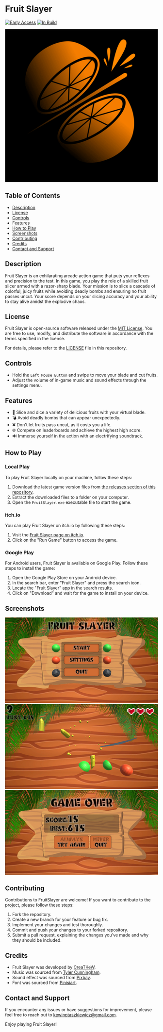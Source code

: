# Fruit Slayer

[![Early Access](https://img.shields.io/badge/Early%20Access-Yes-brightgreen)](#)
[![In Build](https://img.shields.io/badge/In%20Build-Yes-yellow)](#)

![Fruit Slayer Logo](https://github.com/CreaTKeW/FruitSlayer/blob/main/images/101.png?raw=true)

## Table of Contents
- [Description](#description)
- [License](#license)
- [Controls](#controls)
- [Features](#features)
- [How to Play](#how-to-play)
- [Screenshots](#screenshots)
- [Contributing](#contributing)
- [Credits](#credits)
- [Contact and Support](#contact-and-support)

## Description

Fruit Slayer is an exhilarating arcade action game that puts your reflexes and precision to the test. In this game, you play the role of a skilled fruit slicer armed with a razor-sharp blade. Your mission is to slice a cascade of colorful, juicy fruits while avoiding deadly bombs and ensuring no fruit passes uncut. Your score depends on your slicing accuracy and your ability to stay alive amidst the explosive chaos.

## License

Fruit Slayer is open-source software released under the [MIT License](https://github.com/CreaTKeW/FruitSlayer/blob/main/LICENSE). You are free to use, modify, and distribute the software in accordance with the terms specified in the license.

For details, please refer to the [LICENSE](https://github.com/CreaTKeW/FruitSlayer/blob/main/LICENSE) file in this repository.

## Controls

- Hold the `Left Mouse Button` and swipe to move your blade and cut fruits.
- Adjust the volume of in-game music and sound effects through the settings menu.

## Features

- 🍉 Slice and dice a variety of delicious fruits with your virtual blade.
- 💣 Avoid deadly bombs that can appear unexpectedly.
- ❌ Don't let fruits pass uncut, as it costs you a life.
- 🌐 Compete on leaderboards and achieve the highest high score.
- 🔊 Immerse yourself in the action with an electrifying soundtrack.

## How to Play

### Local Play

To play Fruit Slayer locally on your machine, follow these steps:

1. Download the latest game version files from [the releases section of this repository](https://github.com/CreaTKeW/FruitSlayer/releases).
2. Extract the downloaded files to a folder on your computer.
3. Open the `FruitSlayer.exe` executable file to start the game.

### itch.io

You can play Fruit Slayer on itch.io by following these steps:

1. Visit the [Fruit Slayer page on itch.io](https://creatkew.itch.io/fruit-slayer).
2. Click on the "Run Game" button to access the game.

### Google Play

For Android users, Fruit Slayer is available on Google Play. Follow these steps to install the game:

1. Open the Google Play Store on your Android device.
2. In the search bar, enter "Fruit Slayer" and press the search icon.
3. Locate the "Fruit Slayer" app in the search results.
4. Click on "Download" and wait for the game to install on your device.

## Screenshots

![MainMenuView](https://github.com/CreaTKeW/FruitSlayer/blob/main/Screenshots/Main_menu.png?raw=true)
![GameplayView](https://github.com/CreaTKeW/FruitSlayer/blob/main/Screenshots/game_view.png?raw=true)
![EndGameView](https://github.com/CreaTKeW/FruitSlayer/blob/main/Screenshots/endgame_credits.png?raw=true)

## Contributing

Contributions to FruitSlayer are welcome! If you want to contribute to the project, please follow these steps:

1. Fork the repository.
2. Create a new branch for your feature or bug fix.
3. Implement your changes and test thoroughly.
4. Commit and push your changes to your forked repository.
5. Submit a pull request, explaining the changes you've made and why they should be included.

## Credits

- Fruit Slayer was developed by [CreaTKeW](https://github.com/CreaTKeW).
- Music was sourced from [Tyler Cunningham](https://assetstore.unity.com/packages/audio/music/tribal-jungle-music-free-pack-131414).
- Sound effect was sourced from [Pixbay](https://pixabay.com).
- Font was sourced from [Pinisiart](https://www.dafont.com/rhune-explorer.font).

## Contact and Support

If you encounter any issues or have suggestions for improvement, please feel free to reach out to [kewinptaszkiewicz@gmail.com](mailto:kewinptaszkiewicz@gmail.com).

Enjoy playing Fruit Slayer!
